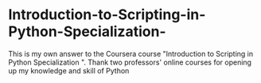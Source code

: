 # Introduction-to-Scripting-in-Python-Specialization-
This is my own answer to the Coursera course "Introduction to Scripting in Python Specialization ". Thank two professors' online courses for opening up my knowledge and skill of Python

